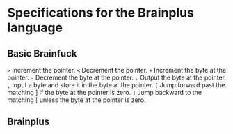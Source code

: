 Specifications for the Brainplus language
=========================================

## Basic Brainfuck

`>`   Increment the pointer.
`<`   Decrement the pointer.
`+`   Increment the byte at the pointer.
`-`   Decrement the byte at the pointer.
`.`   Output the byte at the pointer.
`,`   Input a byte and store it in the byte at the pointer.
`[`   Jump forward past the matching ] if the byte at the pointer is zero.
`]`   Jump backward to the matching [ unless the byte at the pointer is zero.

## Brainplus